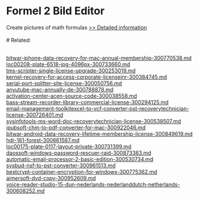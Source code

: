 # Formel 2 Bild Editor
Create pictures of math formulas
[>> Detailed information](https://secure.shareit.com/shareit/product.html?productid=300254347&affiliateid=200057808)<br/><br/># Related:

<br />[bitwar-iphone-data-recovery-for-mac-annual-membership-300770538.md](https://github.com/downloadplanet/downloadplanet/blob/main/bitwar-iphone-data-recovery-for-mac-annual-membership-300770538.md)<br />[loc00208-plate-6518-jpg-4096px-300733660.md](https://github.com/downloadplanet/downloadplanet/blob/main/loc00208-plate-6518-jpg-4096px-300733660.md)<br />[tms-scripter-single-license-upgrade-300253019.md](https://github.com/downloadplanet/downloadplanet/blob/main/tms-scripter-single-license-upgrade-300253019.md)<br />[kernel-recovery-for-access-corporate-licenseinr-300384745.md](https://github.com/downloadplanet/downloadplanet/blob/main/kernel-recovery-for-access-corporate-licenseinr-300384745.md)<br />[serial-port-splitter-site-license-300050756.md](https://github.com/downloadplanet/downloadplanet/blob/main/serial-port-splitter-site-license-300050756.md)<br />[anyutube-mac-annually-de-300788878.md](https://github.com/downloadplanet/downloadplanet/blob/main/anyutube-mac-annually-de-300788878.md)<br />[activation-center-acen-source-code-300038558.md](https://github.com/downloadplanet/downloadplanet/blob/main/activation-center-acen-source-code-300038558.md)<br />[bass-stream-recorder-library-commercial-license-300294125.md](https://github.com/downloadplanet/downloadplanet/blob/main/bass-stream-recorder-library-commercial-license-300294125.md)<br />[email-management-toolkitexcel-to-vcf-converter-pst-recoverytechnician-license-300726401.md](https://github.com/downloadplanet/downloadplanet/blob/main/email-management-toolkitexcel-to-vcf-converter-pst-recoverytechnician-license-300726401.md)<br />[sysinfotools-ms-word-doc-recoverytechnician-license-300538507.md](https://github.com/downloadplanet/downloadplanet/blob/main/sysinfotools-ms-word-doc-recoverytechnician-license-300538507.md)<br />[ipubsoft-chm-to-pdf-converter-for-mac-300922046.md](https://github.com/downloadplanet/downloadplanet/blob/main/ipubsoft-chm-to-pdf-converter-for-mac-300922046.md)<br />[bitwar-android-data-recovery-lifetime-membership-license-300849619.md](https://github.com/downloadplanet/downloadplanet/blob/main/bitwar-android-data-recovery-lifetime-membership-license-300849619.md)<br />[hdr-161-forest-300661587.md](https://github.com/downloadplanet/downloadplanet/blob/main/hdr-161-forest-300661587.md)<br />[loc00175-plate-0117-layout-private-300731399.md](https://github.com/downloadplanet/downloadplanet/blob/main/loc00175-plate-0117-layout-private-300731399.md)<br />[daossoft-windows-password-rescuer-raid-300873383.md](https://github.com/downloadplanet/downloadplanet/blob/main/daossoft-windows-password-rescuer-raid-300873383.md)<br />[automatic-email-processor-2-basic-edition-300530734.md](https://github.com/downloadplanet/downloadplanet/blob/main/automatic-email-processor-2-basic-edition-300530734.md)<br />[sysbud-nsf-to-pst-converter-300961513.md](https://github.com/downloadplanet/downloadplanet/blob/main/sysbud-nsf-to-pst-converter-300961513.md)<br />[bestcrypt-container-encryption-for-windows-300775362.md](https://github.com/downloadplanet/downloadplanet/blob/main/bestcrypt-container-encryption-for-windows-300775362.md)<br />[aimersoft-dvd-copy-300952609.md](https://github.com/downloadplanet/downloadplanet/blob/main/aimersoft-dvd-copy-300952609.md)<br />[voice-reader-studio-15-dun-nederlands-nederlanddutch-netherlands-300608252.md](https://github.com/downloadplanet/downloadplanet/blob/main/voice-reader-studio-15-dun-nederlands-nederlanddutch-netherlands-300608252.md)